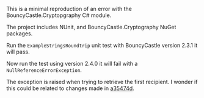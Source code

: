 This is a minimal reproduction of an error with the BouncyCastle.Cryptopgraphy C# module.

The project includes NUnit, and BouncyCastle.Cryptography NuGet packages.

Run the `ExampleStringsRoundtrip` unit test with BouncyCastle version 2.3.1 it will pass.

Now run the test using version 2.4.0 it will fail with a `NullReferenceErrorException`.

The exception is raised when trying to retrieve the first recipient. I wonder if this could be related to changes made in [a35474d](https://github.com/bcgit/bc-csharp/commit/a35474d76646504318907bb3bd33e179fbecd997).
